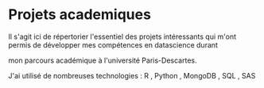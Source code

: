# Projets academiques 


Il s'agit ici de répertorier l'essentiel des projets intéressants qui m'ont permis de développer mes compétences en datascience durant 


mon parcours académique à l'université Paris-Descartes.


J'ai utilisé de nombreuses technologies : R , Python , MongoDB , SQL , SAS 
